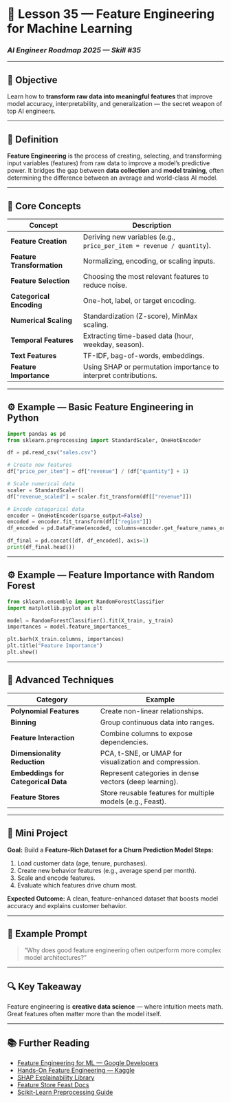 # 🧮 Lesson 35 — Feature Engineering for Machine Learning

### *AI Engineer Roadmap 2025 — Skill #35*

---

## 🎯 Objective

Learn how to **transform raw data into meaningful features** that improve model accuracy, interpretability, and generalization — the secret weapon of top AI engineers.

---

## 🧩 Definition

**Feature Engineering** is the process of creating, selecting, and transforming input variables (features) from raw data to improve a model’s predictive power.
It bridges the gap between **data collection** and **model training**, often determining the difference between an average and world-class AI model.

---

## 🧠 Core Concepts

| Concept                    | Description                                                           |
| -------------------------- | --------------------------------------------------------------------- |
| **Feature Creation**       | Deriving new variables (e.g., `price_per_item = revenue / quantity`). |
| **Feature Transformation** | Normalizing, encoding, or scaling inputs.                             |
| **Feature Selection**      | Choosing the most relevant features to reduce noise.                  |
| **Categorical Encoding**   | One-hot, label, or target encoding.                                   |
| **Numerical Scaling**      | Standardization (Z-score), MinMax scaling.                            |
| **Temporal Features**      | Extracting time-based data (hour, weekday, season).                   |
| **Text Features**          | TF-IDF, bag-of-words, embeddings.                                     |
| **Feature Importance**     | Using SHAP or permutation importance to interpret contributions.      |

---

## ⚙️ Example — Basic Feature Engineering in Python

```python
import pandas as pd
from sklearn.preprocessing import StandardScaler, OneHotEncoder

df = pd.read_csv("sales.csv")

# Create new features
df["price_per_item"] = df["revenue"] / (df["quantity"] + 1)

# Scale numerical data
scaler = StandardScaler()
df["revenue_scaled"] = scaler.fit_transform(df[["revenue"]])

# Encode categorical data
encoder = OneHotEncoder(sparse_output=False)
encoded = encoder.fit_transform(df[["region"]])
df_encoded = pd.DataFrame(encoded, columns=encoder.get_feature_names_out(["region"]))

df_final = pd.concat([df, df_encoded], axis=1)
print(df_final.head())
```

---

## ⚙️ Example — Feature Importance with Random Forest

```python
from sklearn.ensemble import RandomForestClassifier
import matplotlib.pyplot as plt

model = RandomForestClassifier().fit(X_train, y_train)
importances = model.feature_importances_

plt.barh(X_train.columns, importances)
plt.title("Feature Importance")
plt.show()
```

---

## 🧱 Advanced Techniques

| Category                            | Example                                                    |
| ----------------------------------- | ---------------------------------------------------------- |
| **Polynomial Features**             | Create non-linear relationships.                           |
| **Binning**                         | Group continuous data into ranges.                         |
| **Feature Interaction**             | Combine columns to expose dependencies.                    |
| **Dimensionality Reduction**        | PCA, t-SNE, or UMAP for visualization and compression.     |
| **Embeddings for Categorical Data** | Represent categories in dense vectors (deep learning).     |
| **Feature Stores**                  | Store reusable features for multiple models (e.g., Feast). |

---

## 📘 Mini Project

**Goal:** Build a **Feature-Rich Dataset for a Churn Prediction Model**
**Steps:**

1. Load customer data (age, tenure, purchases).
2. Create new behavior features (e.g., average spend per month).
3. Scale and encode features.
4. Evaluate which features drive churn most.

**Expected Outcome:**
A clean, feature-enhanced dataset that boosts model accuracy and explains customer behavior.

---

## 🧠 Example Prompt

> “Why does good feature engineering often outperform more complex model architectures?”

---

## 🔍 Key Takeaway

Feature engineering is **creative data science** — where intuition meets math.
Great features often matter more than the model itself.

---

## 📚 Further Reading

* [Feature Engineering for ML — Google Developers](https://developers.google.com/machine-learning/data-prep/construct/transform)
* [Hands-On Feature Engineering — Kaggle](https://www.kaggle.com/learn/feature-engineering)
* [SHAP Explainability Library](https://shap.readthedocs.io/en/latest/)
* [Feature Store Feast Docs](https://docs.feast.dev/)
* [Scikit-Learn Preprocessing Guide](https://scikit-learn.org/stable/modules/preprocessing.html)